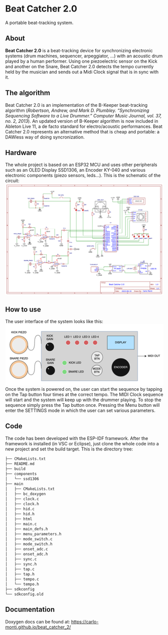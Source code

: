 # Beat Catcher 2.0
A portable beat-tracking system.

## About
**Beat Catcher 2.0** is a beat-tracking device for synchronizing electronic systems (drum machines, sequencer, arpeggiator, ...) with an acoustic drum played by a human performer. Using one piezoelectric sensor on the Kick and another on the Snare, Beat Catcher 2.0 detects the tempo currently held by the musician and sends out a Midi Clock signal that is in sync with it. 

## The algorithm
Beat Catcher 2.0 is an implementation of the B-Keeper beat-tracking algorithm (*Robertson, Andrew, and Mark D. Plumbley. “Synchronizing Sequencing Software to a Live Drummer.” Computer
Music Journal, vol. 37, no. 2, 2013*). An updated version of B-Keeper algorithm is now included in Ableton Live 11, a de facto standard for electro/acoustic performances. Beat Catcher 2.0 represents an alternative method that is cheap and portable: a DAWless way of doing syncronization.

## Hardware
The whole project is based on an ESP32 MCU and uses other peripherals such as an OLED Display SSD1306, an Encoder KY-040 and various electronic components (piezo sensors, leds...). This is the schematic of the circuit:
![Circuit image](img/circuito.png?raw=true "Circuit")

## How to use
The user interface of the system looks like this:
![User interface](img/user_interface.png?raw=true "User interface")
Once the system is powered on, the user can start the sequence by tapping on the Tap button four times at the correct tempo. The MIDI Clock sequence will start and the system will keep up with the drummer playing. To stop the sequence simply press the Tap button once. Pressing the Menu button will enter the SETTINGS mode in which the user can set various parameters.

## Code

The code has been developed with the ESP-IDF framework. After the framework is installed (in VSC or Eclipse), just clone the whole code into a new project and set the build target. This is the directory tree:
```
├── CMakeLists.txt
├── README.md
├── build
├── components
│   └── ssd1306
├── main
│   ├── CMakeLists.txt
│   ├── bc_doxygen
│   ├── clock.c
│   ├── clock.h
│   ├── hid.c
│   ├── hid.h
│   ├── html
│   ├── main.c
│   ├── main_defs.h
│   ├── menu_parameters.h
│   ├── mode_switch.c
│   ├── mode_switch.h
│   ├── onset_adc.c
│   ├── onset_adc.h
│   ├── sync.c
│   ├── sync.h
│   ├── tap.c
│   ├── tap.h
│   ├── tempo.c
│   └── tempo.h
├── sdkconfig
└── sdkconfig.old
```

## Documentation
Doxygen docs can be found at: https://carlo-monti.github.io/beat_catcher_2/
